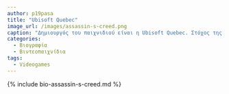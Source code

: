 ```yaml
---
author: p19pasa
title: "Ubisoft Quebec"
image_url: /images/assassin-s-creed.png
caption: "Δημιουργός του παιχνιδιού είναι η Ubisoft Quebec. Στόχος της ήταν η συνέχιση του παιχνιδιού Assassin's Creed Origins, που είχαν δημιουργήσει έναν χρόνο νωρίτερα, το 2017."
categories:
  - Βιογραφία 
  - Βιντεοπαιχνίδια
tags:
  - Videogames
---
```


{% include bio-assassin-s-creed.md %}
